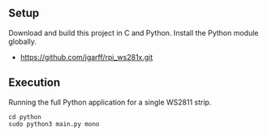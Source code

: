 ## Setup

Download and build this project in C and Python. Install the Python module globally.

- https://github.com/jgarff/rpi_ws281x.git

## Execution

Running the full Python application for a single WS2811 strip.

```
cd python
sudo python3 main.py mono
```
